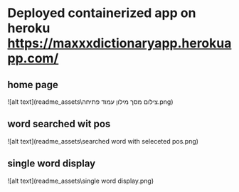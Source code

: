# Deployed containerized app on heroku https://maxxxdictionaryapp.herokuapp.com/

## home page 
![alt text](readme_assets\צילום מסך מילון עמוד פתיחה.png)


## word searched wit pos

![alt text](readme_assets\searched word with seleceted pos.png)

## single word display

![alt text](readme_assets\single word display.png)